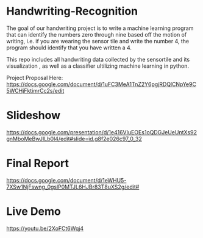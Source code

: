 # Handwriting-Recognition

The goal of our handwriting project is to write a machine learning program that can identify the numbers zero through nine based off the motion of writing, i.e. if you are wearing the sensor tile and write the number 4, the program should identify that you have written a 4.

This repo includes all handwriting data collected by the sensortile and its visualization , as well as a classifier ultilizing machine learning in python. 

Project Proposal Here: https://docs.google.com/document/d/1uFC3MeA1TnZ2Y6pgjRDQlCNpYe9C5WCHjFktimrCc2s/edit

# Slideshow

https://docs.google.com/presentation/d/1e416VIuEOEs1oQDGJeUeUntXs92gnMboMeBwJILb0l4/edit#slide=id.g8f2e026c97_0_32

# Final Report

https://docs.google.com/document/d/1eWHU5-7XSw1NjFswng_0gslP0MTJL6HJBr83T8uXS2g/edit#

# Live Demo
https://youtu.be/2XoFCt6Wqj4
